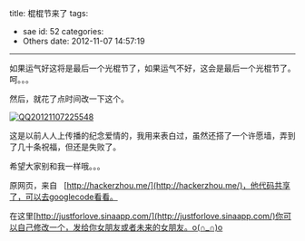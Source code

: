 title: 棍棍节来了
tags:
  - sae
id: 52
categories:
  - Others
date: 2012-11-07 14:57:19
---

如果运气好这将是最后一个光棍节了，如果运气不好，这会是最后一个光棍节了。呵。。。

然后，就花了点时间改一下这个。

[![](http://7xnueu.com1.z0.glb.clouddn.com/2012/11/QQ20121107225548.png "QQ20121107225548")](http://7xnueu.com1.z0.glb.clouddn.com/2012/11/QQ20121107225548.png)

这是以前人人上传播的纪念爱情的，我用来表白过，虽然还搭了一个许愿墙，弄到了几十条祝福，但还是失败了。

希望大家别和我一样哦。。。

原网页，来自   [http://hackerzhou.me/](http://hackerzhou.me/)，他代码共享了，可以去googlecode看看。

在这里[http://justforlove.sinaapp.com/](http://justforlove.sinaapp.com/)你可以自己修改一个，发给你女朋友或者未来的女朋友。o(∩_∩)o